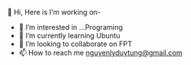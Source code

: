 👋 Hi, Here is I'm working on- 
- 👀 I’m interested in ...Programing
- 🌱 I’m currently learning Ubuntu
- 💞️ I’m looking to collaborate on FPT
- 📫 How to reach me nguyenlyduytung@gmail.com

<!---
nldtung98/nldtung98 is a ✨ special ✨ repository because its `README.md` (this file) appears on your GitHub profile.
You can click the Preview link to take a look at your changes.
--->
